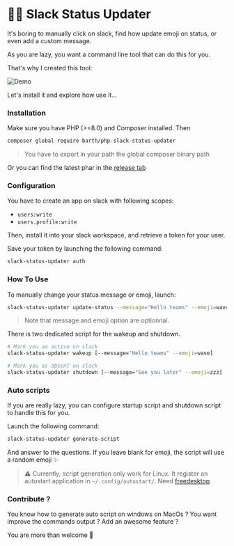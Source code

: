 # :technologist: Slack Status Updater

It's boring to manually click on slack, find how update emoji on status, or even add a custom message.

As you are lazy, you want a command line tool that can do this for you.

That's why I created this tool: 

![Demo](https://user-images.githubusercontent.com/3168281/119533907-9e0f4400-bd86-11eb-9f81-59a5422bf486.gif)

Let's install it and explore how use it...

### Installation

Make sure you have PHP (>=8.0) and Composer installed. Then

```bash
composer global require barth/php-slack-status-updater
```

> You have to export in your path the global composer binary path

Or you can find the latest phar in the [release tab](https://github.com/Jibbarth/php-slack-status-updater/releases)

### Configuration

You have to create an app on slack with following scopes: 

* `users:write`
* `users.profile:write`

Then, install it into your slack workspace, and retrieve a token for your user.

Save your token by launching the following command: 

```bash
slack-status-updater auth
```

### How To Use

To manually change your status message or emoji, launch:

```bash
slack-status-updater update-status --message="Hello teams" --emoji=wave
```
> Note that message and emoji option are optionnal. 

There is two dedicated script for the wakeup and shutdown. 

```bash
# Mark you as active on slack
slack-status-updater wakeup [--message="Hello teams" --emoji=wave]

# Mark you as absent on slack
slack-status-updater shutdown [--message="See you later" --emoji=zzz]
```

### Auto scripts

If you are really lazy, you can configure startup script and shutdown script to handle this for you.

Launch the following command:

```bash
slack-status-updater generate-script
```
And answer to the questions. If you leave blank for emoji, the script will use a random emoji :sparkles:  

> :warning: Currently, script generation only work for Linux. It register an autostart application in `~/.config/autostart/`. 
> Need [freedesktop](https://specifications.freedesktop.org/desktop-entry-spec/latest/)

### Contribute ?

You know how to generate auto script on windows on MacOs ? 
You want improve the commands output ? 
Add an awesome feature ? 

You are more than welcome :hugs:
